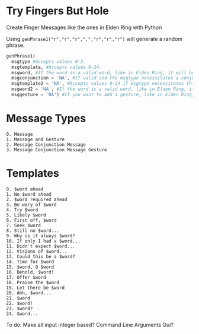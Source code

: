 # Try Fingers But Hole
Create Finger Messages like the ones in Elden Ring with Python

Using `genPhrase1("r","r","r",",","r","r","r")` will generate a random phrase.
```py
genPhrase1(
  msgtype #Accepts values 0-3.
  msgtemplate, #Accepts values 0-24.
  msgword, #If the word is a valid word, like in Elden Ring, it will be used in the template. 
  msgconjunction = 'NA', #If valid and the msgtype necessitates a conjunction, it will be used.
  msgtemplate2 = 'NA', #Accepts values 0-24 if msgtype necessitates this.
  msgword2 = 'NA', #If the word is a valid word, like in Elden Ring, it will be used in the second template. 
  msggesture = 'NA') #If you want to add a gesture, like in Elden Ring, type the name of the gesture in all caps and it will be used.
```
# Message Types
```
0. Message
1. Message and Gesture
2. Message Conjunction Message
3. Message Conjunction Message Gesture
```

# Templates
```
0. $word ahead
1. No $word ahead
2. $word required ahead
3. Be wary of $word
4. Try $word
5. Likely $word
6. First off, $word
7. Seek $word
8. Still no $word...
9. Why is it always $word?
10. If only I had a $word...
11. Didn't expect $word...
12. Visions of $word...
13. Could this be a $word?
14. Time for $word
15. $word, O $word
16. Behold, $word!
17. Offer $word
18. Praise the $word
19. Let there be $word
20. Ahh, $word...
21. $word
22. $word!
23. $word?
24. $word...
```
To do:
Make all input integer based?
Command Line Arguments
Gui?
